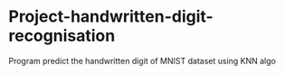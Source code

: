 # Project-handwritten-digit-recognisation
Program predict the handwritten digit of MNIST dataset using KNN algo
